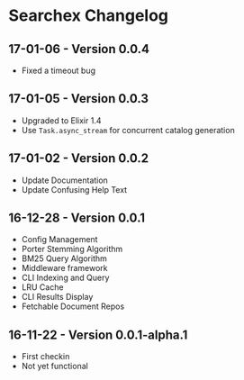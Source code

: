 # Searchex Changelog

## 17-01-06 - Version 0.0.4

* Fixed a timeout bug

## 17-01-05 - Version 0.0.3

* Upgraded to Elixir 1.4
* Use `Task.async_stream` for concurrent catalog generation

## 17-01-02 - Version 0.0.2

* Update Documentation
* Update Confusing Help Text

## 16-12-28 - Version 0.0.1

* Config Management
* Porter Stemming Algorithm
* BM25 Query Algorithm
* Middleware framework
* CLI Indexing and Query
* LRU Cache
* CLI Results Display
* Fetchable Document Repos

## 16-11-22 - Version 0.0.1-alpha.1

* First checkin
* Not yet functional
